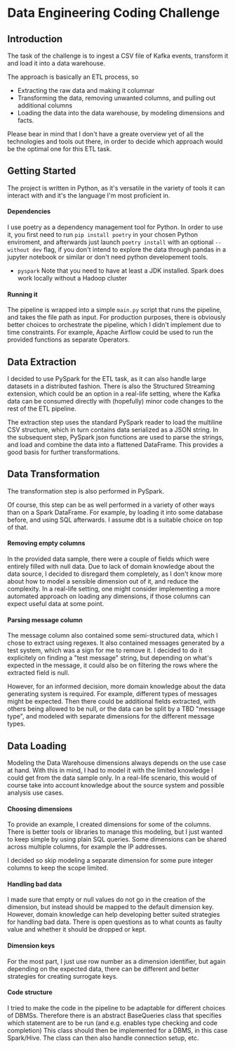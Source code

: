 # Data Engineering Coding Challenge
## Introduction
The task of the challenge is to ingest a CSV file of Kafka events, transform it and load it into a data warehouse.

The approach is basically an ETL process, so 
- Extracting the raw data and making it columnar
- Transforming the data, removing unwanted columns, and pulling out additional columns
- Loading the data into the data warehouse, by modeling dimensions and facts.  

Please bear in mind that I don't have a greate overview yet of all the technologies and tools out there, in order to decide which approach would be the optimal one for this ETL task.

## Getting Started
The project is written in Python, as it's versatile in the variety of tools it can interact with and it's the language I'm most proficient in. 

#### Dependencies
I use poetry as a dependency management tool for Python. In order to use it, you first need to run `pip install poetry` in your chosen Python enviroment, and afterwards just launch `poetry install` with an optional `--without dev` flag, if you don't intend to explore the data through pandas in a jupyter notebook or similar or don't need python developement tools.

- `pyspark`
Note that you need to have at least a JDK installed. Spark does work locally without a Hadoop cluster

#### Running it
The pipeline is wrapped into a simple `main.py` script that runs the pipeline, and takes the file path as input.
For production purposes, there is obviously better choices to orchestrate the pipeline, which I didn't implement due to time constraints.
For example, Apache Airflow could be used to run the provided functions as separate Operators. 

## Data Extraction
I decided to use PySpark for the ETL task, as it can also handle large datasets in a distributed fashion. There is also the Structured Streaming extension, which could be an option in a real-life setting, where the Kafka data can be consumed directly with (hopefully) minor code changes to the rest of the ETL pipeline.

The extraction step uses the standard PySpark reader to load the multiline CSV structure, which in turn contains data serialized as a JSON string.
In the subsequent step, PySpark json functions are used to parse the strings, and load and combine the data into a flattened DataFrame. This provides a good basis for further transformations.

## Data Transformation
The transformation step is also performed in PySpark. 

Of course, this step can be as well performed in a variety of other ways than on a Spark DataFrame.
For example, by loading it into some database before, and using SQL afterwards.
I assume dbt is a suitable choice on top of that.

#### Removing empty columns
In the provided data sample, there were a couple of fields which were entirely filled with null data. 
Due to lack of domain knowledge about the data source, I decided to disregard them completely, as I don't know more about how to model a sensible dimension out of it, and reduce the complexity.
In a real-life setting, one might consider implementing a more automated approach on loading any dimensions, if those columns can expect useful data at some point.

#### Parsing message column
The message column also contained some semi-structured data, which I chose to extract using regexes.
It also contained messages generated by a test system, which was a sign for me to remove it. 
I decided to do it explicitely on finding a "test message" string, but depending on what's expected in the message, it could also be on filtering the rows where the extracted field is null. 

However, for an informed decision, more domain knowledge about the data generating system is required.
For example, different types of messages might be expected. Then there could be additional fields extracted, with others being allowed to be null, or the data can be split by a TBD "message type", and modeled with separate dimensions for the different message types.

## Data Loading
Modeling the Data Warehouse dimensions always depends on the use case at hand. With this in mind, I had to model it with the limited knowledge I could get from the data sample only. In a real-life scenario, this would of course take into account knowledge about the source system and possible analysis use cases.

#### Choosing dimensions
To provide an example, I created dimensions for some of the columns. 
There is better tools or libraries to manage this modeling, but I just wanted to keep simple by using plain SQL queries.
Some dimensions can be shared across multiple columns, for example the IP addresses.

I decided so skip modeling a separate dimension for some pure integer columns to keep the scope limited.

#### Handling bad data
I made sure that empty or null values do not go in the creation of the dimension, but instead should be mapped to the default dimension key.
However, domain knowledge can help developing better suited strategies for handling bad data. There is open questions as to what counts as faulty value and whether it should be dropped or kept.

#### Dimension keys 
For the most part, I just use row number as a dimension identifier, but again depending on the expected data, there can be different and better strategies for creating surrogate keys. 

#### Code structure
I tried to make the code in the pipeline to be adaptable for different choices of DBMSs. Therefore there is an abstract BaseQueries class that specifies which statement are to be run (and e.g. enables type checking and code completion)
This class should then be implemented for a DBMS, in this case Spark/Hive. 
The class can then also handle connection setup, etc.

